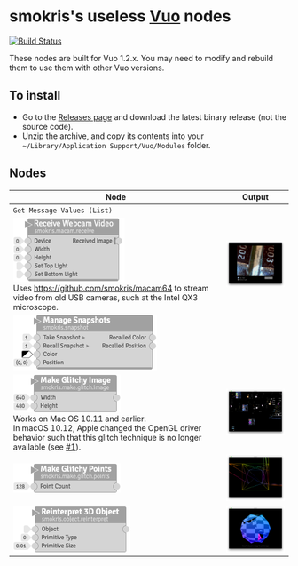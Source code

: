 # smokris's useless [Vuo](http://vuo.org) nodes
[![Build Status](https://travis-ci.org/smokris/vuo-nodes.svg?branch=master)](https://travis-ci.org/smokris/vuo-nodes)

These nodes are built for Vuo 1.2.x.  You may need to modify and rebuild them to use them with other Vuo versions.

## To install
   - Go to the [Releases page](https://github.com/smokris/vuo-nodes/releases) and download the latest binary release (not the source code).
   - Unzip the archive, and copy its contents into your `~/Library/Application Support/Vuo/Modules` folder.

## Nodes

Node                                        | Output
------------------------------------------- | ------------------------------------------------
`Get Message Values (List)`                 |
![](smokris/smokris.macam.receive.png)<br>Uses https://github.com/smokris/macam64 to stream video from old USB cameras, such at the Intel QX3 microscope. | <img src="smokris/smokris.macam.receive-output.png" width="320">
![](smokris/smokris.snapshot.png)           |
![](smokris/smokris.make.glitch.image.png)<br>Works on Mac OS 10.11 and earlier.<br>In macOS 10.12, Apple changed the OpenGL driver behavior such that this glitch technique is no longer available (see [#1](https://github.com/smokris/vuo-nodes/issues/1)). | <img src="smokris/smokris.make.glitch.image-output.png" width="320">
![](smokris/smokris.make.glitch.points.png) | <img src="smokris/smokris.make.glitch.points-output.png" width="320">
![](smokris/smokris.object.reinterpret.png) | <img src="smokris/smokris.object.reinterpret-output.png" width="320">
